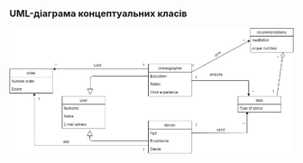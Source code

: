 ### UML-діаграма концептуальних класів

![](https://github.com/oleksandrblazhko/ai203-veselkova/blob/laboratory-work-5/2-SoftwareDesign/2.1-UMLConceptClasses/UML-ConceptClasses.jpg)
